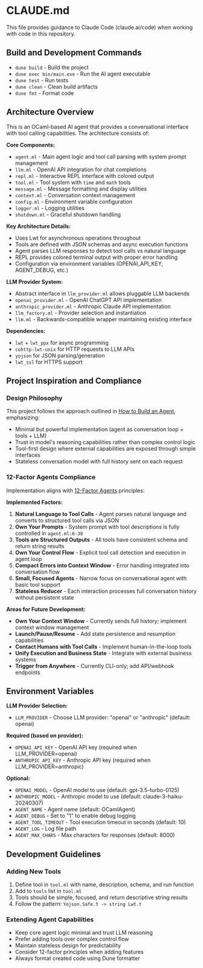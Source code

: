 # CLAUDE.md

This file provides guidance to Claude Code (claude.ai/code) when working with code in this repository.

## Build and Development Commands

- `dune build` - Build the project
- `dune exec bin/main.exe` - Run the AI agent executable 
- `dune test` - Run tests
- `dune clean` - Clean build artifacts
- `dune fmt` - Format code

## Architecture Overview

This is an OCaml-based AI agent that provides a conversational interface with tool calling capabilities. The architecture consists of:

**Core Components:**
- `agent.ml` - Main agent logic and tool call parsing with system prompt management
- `llm.ml` - OpenAI API integration for chat completions
- `repl.ml` - Interactive REPL interface with colored output
- `tool.ml` - Tool system with `time` and `math` tools
- `message.ml` - Message formatting and display utilities
- `context.ml` - Conversation context management
- `config.ml` - Environment variable configuration
- `logger.ml` - Logging utilities
- `shutdown.ml` - Graceful shutdown handling

**Key Architecture Details:**
- Uses Lwt for asynchronous operations throughout
- Tools are defined with JSON schemas and async execution functions
- Agent parses LLM responses to detect tool calls vs natural language
- REPL provides colored terminal output with proper error handling
- Configuration via environment variables (OPENAI_API_KEY, AGENT_DEBUG, etc.)

**LLM Provider System:**
- Abstract interface in `llm_provider.ml` allows pluggable LLM backends
- `openai_provider.ml` - OpenAI ChatGPT API implementation
- `anthropic_provider.ml` - Anthropic Claude API implementation
- `llm_factory.ml` - Provider selection and instantiation
- `llm.ml` - Backwards-compatible wrapper maintaining existing interface

**Dependencies:**
- `lwt` + `lwt_ppx` for async programming
- `cohttp-lwt-unix` for HTTP requests to LLM APIs
- `yojson` for JSON parsing/generation
- `lwt_ssl` for HTTPS support

## Project Inspiration and Compliance

### Design Philosophy
This project follows the approach outlined in [How to Build an Agent](https://ampcode.com/how-to-build-an-agent), emphasizing:
- Minimal but powerful implementation (agent as conversation loop + tools + LLM)
- Trust in model's reasoning capabilities rather than complex control logic
- Tool-first design where external capabilities are exposed through simple interfaces
- Stateless conversation model with full history sent on each request

### 12-Factor Agents Compliance
Implementation aligns with [12-Factor Agents](https://github.com/humanlayer/12-factor-agents) principles:

**Implemented Factors:**
1. **Natural Language to Tool Calls** - Agent parses natural language and converts to structured tool calls via JSON
2. **Own Your Prompts** - System prompt with tool descriptions is fully controlled in `agent.ml:6-38`
3. **Tools are Structured Outputs** - All tools have consistent schema and return string results
4. **Own Your Control Flow** - Explicit tool call detection and execution in agent loop
5. **Compact Errors into Context Window** - Error handling integrated into conversation flow
6. **Small, Focused Agents** - Narrow focus on conversational agent with basic tool support
7. **Stateless Reducer** - Each interaction processes full conversation history without persistent state

**Areas for Future Development:**
- **Own Your Context Window** - Currently sends full history; implement context window management
- **Launch/Pause/Resume** - Add state persistence and resumption capabilities
- **Contact Humans with Tool Calls** - Implement human-in-the-loop tools
- **Unify Execution and Business State** - Integrate with external business systems
- **Trigger from Anywhere** - Currently CLI-only; add API/webhook endpoints

## Environment Variables

**LLM Provider Selection:**
- `LLM_PROVIDER` - Choose LLM provider: "openai" or "anthropic" (default: openai)

**Required (based on provider):**
- `OPENAI_API_KEY` - OpenAI API key (required when LLM_PROVIDER=openai)
- `ANTHROPIC_API_KEY` - Anthropic API key (required when LLM_PROVIDER=anthropic)

**Optional:**
- `OPENAI_MODEL` - OpenAI model to use (default: gpt-3.5-turbo-0125)
- `ANTHROPIC_MODEL` - Anthropic model to use (default: claude-3-haiku-20240307)
- `AGENT_NAME` - Agent name (default: OCamlAgent)
- `AGENT_DEBUG` - Set to "1" to enable debug logging
- `AGENT_TOOL_TIMEOUT` - Tool execution timeout in seconds (default: 10)
- `AGENT_LOG` - Log file path
- `AGENT_MAX_CHARS` - Max characters for responses (default: 8000)

## Development Guidelines

### Adding New Tools
1. Define tool in `tool.ml` with name, description, schema, and run function
2. Add to `tools` list in `tool.ml`
3. Tools should be simple, focused, and return descriptive string results
4. Follow the pattern: `Yojson.Safe.t -> string Lwt.t`

### Extending Agent Capabilities
- Keep core agent logic minimal and trust LLM reasoning
- Prefer adding tools over complex control flow
- Maintain stateless design for predictability
- Consider 12-factor principles when adding features
- Always format created code using Dune formatter
